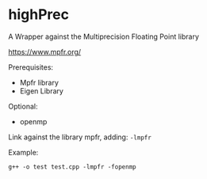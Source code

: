 # highPrec
A Wrapper against the Multiprecision Floating Point library

https://www.mpfr.org/

Prerequisites: 

- Mpfr library
- Eigen Library

Optional:

- openmp

Link against the library mpfr, adding: ```-lmpfr```

Example:

```
g++ -o test test.cpp -lmpfr -fopenmp
```
